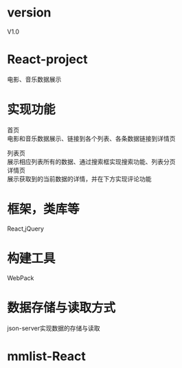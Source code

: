 # version
V1.0
# React-project
电影、音乐数据展示
# 实现功能
首页<br>电影和音乐数据展示、链接到各个列表、各条数据链接到详情页<br>

列表页<br>展示相应列表所有的数据、通过搜索框实现搜索功能、列表分页<br>
详情页<br>展示获取到的当前数据的详情，并在下方实现评论功能<br>

# 框架，类库等
React,jQuery
# 构建工具
WebPack
# 数据存储与读取方式
json-server实现数据的存储与读取
# mmlist-React
